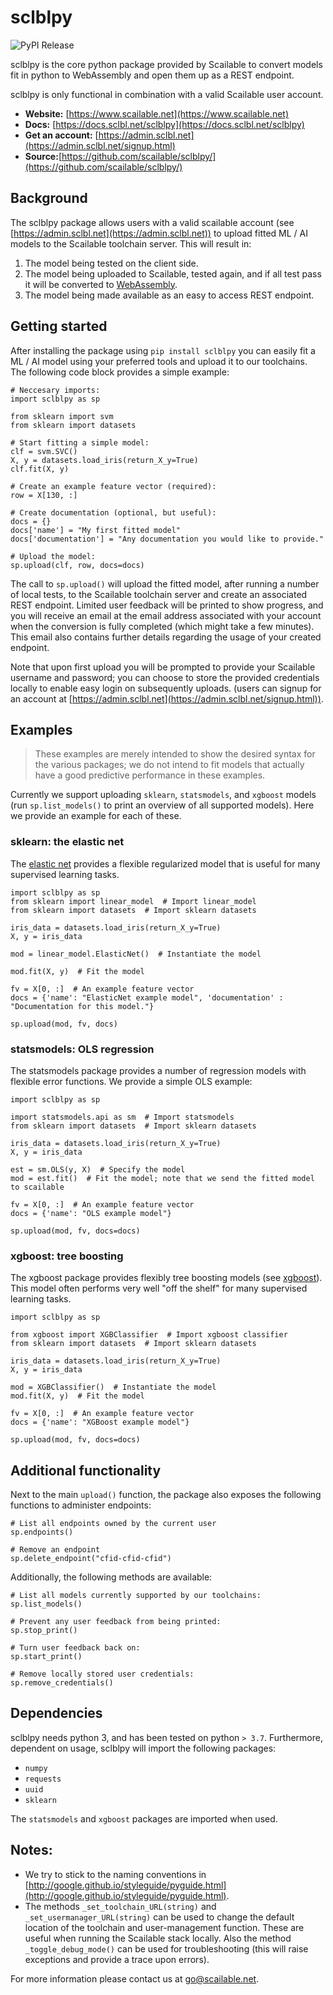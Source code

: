# sclblpy

![PyPI Release](https://github.com/scailable/sclblpy/workflows/PyPI%20Release/badge.svg)

sclblpy is the core python package provided by Scailable to convert models fit in python to WebAssembly and
open them up as a REST endpoint. 

sclblpy is only functional in combination with a valid Scailable user account.

- **Website:** [https://www.scailable.net](https://www.scailable.net)
- **Docs:** [https://docs.sclbl.net/sclblpy](https://docs.sclbl.net/sclblpy)
- **Get an account:** [https://admin.sclbl.net](https://admin.sclbl.net/signup.html)
- **Source:**[https://github.com/scailable/sclblpy/](https://github.com/scailable/sclblpy/)

## Background
The sclblpy package allows users with a valid scailable account (see [https://admin.sclbl.net](https://admin.sclbl.net))
to upload fitted ML / AI models to the Scailable toolchain server. This will result in:

1. The model being tested on the client side.
2. The model being uploaded to Scailable, tested again, and if all test pass it will be converted to [WebAssembly](https://webassembly.org).
3. The model being made available as an easy to access REST endpoint.

## Getting started
After installing the package using `pip install sclblpy` you can easily fit a ML / AI model using your preferred tools and
upload it to our toolchains. The following code block provides a simple example:

````
# Neccesary imports:
import sclblpy as sp

from sklearn import svm
from sklearn import datasets

# Start fitting a simple model:
clf = svm.SVC()
X, y = datasets.load_iris(return_X_y=True)
clf.fit(X, y)

# Create an example feature vector (required):
row = X[130, :]

# Create documentation (optional, but useful):
docs = {}
docs['name'] = "My first fitted model"
docs['documentation'] = "Any documentation you would like to provide."

# Upload the model:
sp.upload(clf, row, docs=docs)
````

The call to `sp.upload()` will upload the fitted model, after running a number of local tests, to the 
Scailable toolchain server and create an associated REST endpoint. Limited user feedback will be printed to show progress,
and you will receive an email at the email address associated with your account when the conversion is fully completed (which might take a few minutes).
This email also contains further details regarding the usage of your created endpoint.

Note that upon first upload you will be prompted to provide your Scailable username and password; you can choose to
store the provided credentials locally to enable easy login on subsequently uploads. (users can signup for an account at
 [https://admin.sclbl.net](https://admin.sclbl.net/signup.html)).
 
## Examples
> These examples are merely intended to show the desired syntax for the various packages; we do not intend to fit models
> that actually have a good predictive performance in these examples.

Currently we support uploading `sklearn`, `statsmodels`, and `xgboost` models (run `sp.list_models()` to print an overview of all supported models). 
Here we provide an example for each of these.

### sklearn: the elastic net

The [elastic net](https://web.stanford.edu/~hastie/Papers/elasticnet.pdf) provides a flexible regularized model that is 
useful for many supervised learning tasks.

````
import sclblpy as sp
from sklearn import linear_model  # Import linear_model
from sklearn import datasets  # Import sklearn datasets

iris_data = datasets.load_iris(return_X_y=True)
X, y = iris_data

mod = linear_model.ElasticNet()  # Instantiate the model

mod.fit(X, y)  # Fit the model

fv = X[0, :]  # An example feature vector
docs = {'name': "ElasticNet example model", 'documentation' : "Documentation for this model."}

sp.upload(mod, fv, docs)

````

### statsmodels: OLS regression

The statsmodels package provides a number of regression models with flexible error functions. We provide a simple OLS
example:

```` 
import sclblpy as sp

import statsmodels.api as sm  # Import statsmodels
from sklearn import datasets  # Import sklearn datasets

iris_data = datasets.load_iris(return_X_y=True)
X, y = iris_data

est = sm.OLS(y, X)  # Specify the model
mod = est.fit()  # Fit the model; note that we send the fitted model to scailable

fv = X[0, :]  # An example feature vector
docs = {'name': "OLS example model"}

sp.upload(mod, fv, docs=docs)
````

### xgboost: tree boosting

The xgboost package provides flexibly tree boosting models (see [xgboost](https://dl.acm.org/doi/abs/10.1145/2939672.2939785)).
This model often performs very well "off the shelf" for many supervised learning tasks.

```` 
import sclblpy as sp

from xgboost import XGBClassifier  # Import xgboost classifier
from sklearn import datasets  # Import sklearn datasets

iris_data = datasets.load_iris(return_X_y=True)
X, y = iris_data

mod = XGBClassifier()  # Instantiate the model
mod.fit(X, y)  # Fit the model

fv = X[0, :]  # An example feature vector
docs = {'name': "XGBoost example model"}

sp.upload(mod, fv, docs=docs)
````

## Additional functionality
Next to the main ``upload()`` function, the package also exposes the following functions to administer endpoints:

````
# List all endpoints owned by the current user
sp.endpoints()

# Remove an endpoint
sp.delete_endpoint("cfid-cfid-cfid")
````

Additionally, the following methods are available:

````
# List all models currently supported by our toolchains:
sp.list_models()  

# Prevent any user feedback from being printed:
sp.stop_print()  

# Turn user feedback back on:
sp.start_print()  

# Remove locally stored user credentials:
sp.remove_credentials()

````


## Dependencies

sclblpy needs python 3, and has been tested on python `> 3.7`. Furthermore, dependent on usage, sclblpy will import
the following packages:

* `numpy`
* `requests`
* `uuid`
* `sklearn`

The `statsmodels` and `xgboost` packages are imported when used.

## Notes:

* We try to stick to the naming conventions in [http://google.github.io/styleguide/pyguide.html](http://google.github.io/styleguide/pyguide.html).
* The methods `_set_toolchain_URL(string)` and `_set_usermanager_URL(string)` can be used to change the default location of
the toolchain and user-management function. These are useful when running the Scailable stack locally. Also the method `_toggle_debug_mode()` can
be used for troubleshooting (this will raise exceptions and provide a trace upon errors).

For more information please contact us at [go@scailable.net](mailto:go@scailable.net).
